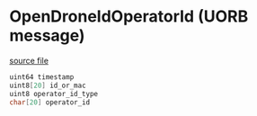 # OpenDroneIdOperatorId (UORB message)

[source file](https://github.com/PX4/PX4-Autopilot/blob/main/msg/OpenDroneIdOperatorId.msg)

```c
uint64 timestamp
uint8[20] id_or_mac
uint8 operator_id_type
char[20] operator_id

```
